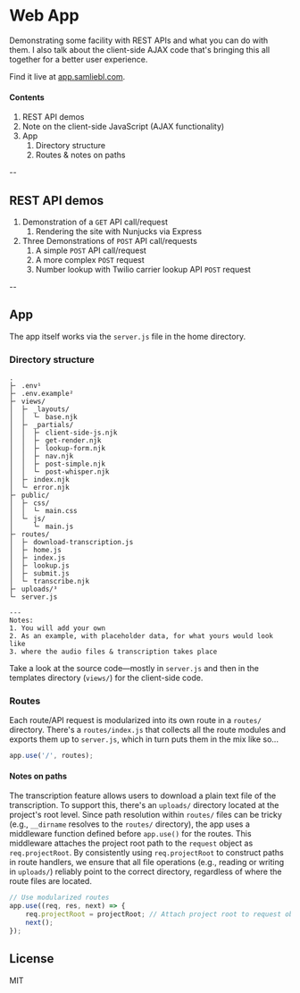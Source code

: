 # Web App

Demonstrating some facility with REST APIs and what you can do with them. I also talk about the client-side AJAX code that's bringing this all together for a better user experience.

Find it live at [app.samliebl.com](https://app.samliebl.com).

#### Contents

1. REST API demos
1. Note on the client-side JavaScript (AJAX functionality)
1. App
    1. Directory structure
    1. Routes & notes on paths

--

## REST API demos

1. Demonstration of a `GET` API call/request  
    1. Rendering the site with Nunjucks via Express
1. Three Demonstrations of `POST` API call/requests
    1. A simple `POST` API call/request
    1. A more complex `POST` request
    1. Number lookup with Twilio carrier lookup API `POST` request

--

## App

The app itself works via the `server.js` file in the home directory.

### Directory structure

```
.
├╴ .env¹
├╴ .env.example²
├╴ views/
│  ├╴ _layouts/
│  │  └╴ base.njk
│  ├╴ _partials/
│  │  ├╴ client-side-js.njk
│  │  ├╴ get-render.njk
│  │  ├╴ lookup-form.njk
│  │  ├╴ nav.njk
│  │  ├╴ post-simple.njk
│  │  └╴ post-whisper.njk
│  ├╴ index.njk
│  └╴ error.njk
├╴ public/
│  ├╴ css/
│  │  └╴ main.css
│  └╴ js/
│     └╴ main.js
├╴ routes/
│  ├╴ download-transcription.js
│  ├╴ home.js
│  ├╴ index.js
│  ├╴ lookup.js
│  ├╴ submit.js
│  └╴ transcribe.njk
├╴ uploads/³
└╴ server.js

---
Notes:
1. You will add your own
2. As an example, with placeholder data, for what yours would look like
3. where the audio files & transcription takes place
```

Take a look at the source code—mostly in `server.js` and then in the templates directory (`views/`) for the client-side code.

### Routes

Each route/API request is modularized into its own route in a `routes/` directory. There's a `routes/index.js` that collects all the route modules and exports them up to `server.js`, which in turn puts them in the mix like so...

```js
app.use('/', routes);
```

#### Notes on paths

The transcription feature allows users to download a plain text file of the transcription. To support this, there's an `uploads/` directory located at the project's root level. Since path resolution within `routes/` files can be tricky (e.g., `__dirname` resolves to the `routes/` directory), the app uses a middleware function defined before `app.use()` for the routes. This middleware attaches the project root path to the `request` object as `req.projectRoot`. By consistently using `req.projectRoot` to construct paths in route handlers, we ensure that all file operations (e.g., reading or writing in `uploads/`) reliably point to the correct directory, regardless of where the route files are located.

```js
// Use modularized routes
app.use((req, res, next) => {
    req.projectRoot = projectRoot; // Attach project root to request object
    next();
});
```

## License

MIT